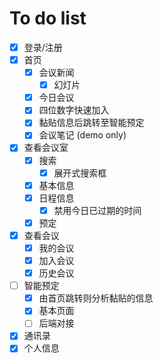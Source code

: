 # To do list
- [x] 登录/注册
- [x] 首页
  - [x] 会议新闻
    - [x] 幻灯片
  - [x] 今日会议
  - [x] 四位数字快速加入
  - [x] 黏贴信息后跳转至智能预定
  - [x] 会议笔记 (demo only)
- [x] 查看会议室
  - [x] 搜索
    - [x] 展开式搜索框
  - [x] 基本信息
  - [x] 日程信息
    - [x] 禁用今日已过期的时间
  - [x] 预定
- [x] 查看会议 
  - [x] 我的会议
  - [x] 加入会议
  - [x] 历史会议
- [ ] 智能预定
  - [x] 由首页跳转则分析黏贴的信息
  - [x] 基本页面
  - [ ] 后端对接
- [x] 通讯录 
- [x] 个人信息